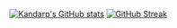 [![Kandarp's GitHub stats](https://github-readme-stats.vercel.app/api?username=kandarpRJ&show_icons=true&theme=cobalt)](https://github.com/kandarpRJ/github-readme-stats)
[![GitHub Streak](https://streak-stats.demolab.com?user=kandarpRJ&theme=cobalt&hide_border=true)](https://git.io/streak-stats)
